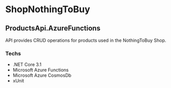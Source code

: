 # ShopNothingToBuy

## ProductsApi.AzureFunctions

API provides CRUD operations for products used in the NothingToBuy Shop.

### Techs
- .NET Core 3.1
- Microsoft Azure Functions
- Microsoft Azure CosmosDb
- xUnit
